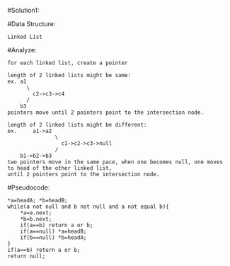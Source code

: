 #Solution1:
  
 #Data Structure:
 
    Linked List
    
 #Analyze:
 
    for each linked list, create a pointer
    
    length of 2 linked lists might be same:
    ex. a1
          \
            c2->c3->c4
          /
        b3
    pointers move until 2 pointers point to the intersection node.
    
    length of 2 linked lists might be different:
    ex.     a1->a2
                   \
                     c1->c2->c3->null
                   /
        b1->b2->b3 
    two pointers move in the same pace, when one becomes null, one moves to head of the other linked list, 
    until 2 pointers point to the intersection node.
    
  #Pseudocode:
  
    *a=headA; *b=headB;
    while(a not null and b not null and a not equal b){
        *a=a.next;
        *b=b.next;
        if(a==b) return a or b;
        if(a==null) *a=headB;
        if(b==null) *b=headA;
    }
    if(a==b) return a or b;
    return null;

